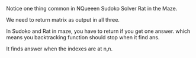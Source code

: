 Notice one thing common in 
NQueeen
Sudoko Solver
Rat in the Maze. 


We need to return matrix as output in all three. 

In Sudoko and Rat in maze, you have to return if you get one answer.
which means you backtracking function should stop when it find ans. 

It finds answer when the indexes are at n,n.
